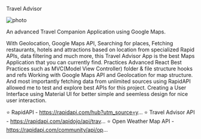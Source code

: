 Travel Advisor

![photo](https://github.com/user-attachments/assets/c68ab278-6b8f-40a4-8dfe-e14ffa6290fa)

An advanced Travel Companion Application using Google Maps.

With Geolocation, Google Maps API, Searching for places, Fetching restaurants, hotels and attractions based on location from specialized Rapid APIs, data filtering and much more, this Travel Advisor App is the best Maps Application that you can currently find.
Practices
Advanced React Best Practices such as
MVC(Model View Controller) 
folder & file structure
hooks and refs
Working with Google Maps API and Geolocation for map structure.
And most importantly fetching data from unlimited sources using RapidAPI allowed me to test and explore best APIs for this project.
Creating a User Interface using Material UI for better simple and seemless design for nice user interaction.

⭐ RapidAPI - https://rapidapi.com/hub?utm_source=y...
⭐ Travel Advisor API - https://rapidapi.com/apidojo/api/trav...
⭐ Open Weather Map API - https://rapidapi.com/community/api/op...
